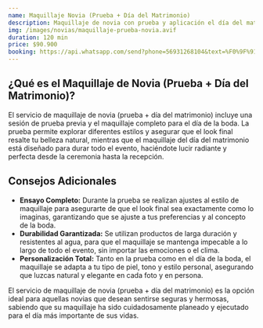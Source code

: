 ```yaml
---
name: Maquillaje Novia (Prueba + Día del Matrimonio)
description: Maquillaje de novia con prueba y aplicación el día del matrimonio, estilo personalizado, durabilidad garantizada y look radiante.
img: /images/novias/maquillaje-prueba-novia.avif
duration: 120 min
price: $90.900
booking: https://api.whatsapp.com/send?phone=56931268104&text=%F0%9F%91%8B%F0%9F%8F%BB%20%C2%A1Hola!%20Quisiera%20agendar%20el%20pack%20para%20el%20maquillaje%20de%20novia%20que%20incluye%20la%20prueba%20y%20el%20día%20del%20matrimonio.
---
```


## ¿Qué es el Maquillaje de Novia (Prueba + Día del Matrimonio)?

El servicio de maquillaje de novia (prueba + día del matrimonio) incluye una sesión de prueba previa y el maquillaje completo para el día de la boda. La prueba permite explorar diferentes estilos y asegurar que el look final resalte tu belleza natural, mientras que el maquillaje del día del matrimonio está diseñado para durar todo el evento, haciéndote lucir radiante y perfecta desde la ceremonia hasta la recepción.

## Consejos Adicionales

- **Ensayo Completo:** Durante la prueba se realizan ajustes al estilo de maquillaje para asegurarte de que el look final sea exactamente como lo imaginas, garantizando que se ajuste a tus preferencias y al concepto de la boda.
- **Durabilidad Garantizada:** Se utilizan productos de larga duración y resistentes al agua, para que el maquillaje se mantenga impecable a lo largo de todo el evento, sin importar las emociones o el clima.
- **Personalización Total:** Tanto en la prueba como en el día de la boda, el maquillaje se adapta a tu tipo de piel, tono y estilo personal, asegurando que luzcas natural y elegante en cada foto y en persona.

El servicio de maquillaje de novia (prueba + día del matrimonio) es la opción ideal para aquellas novias que desean sentirse seguras y hermosas, sabiendo que su maquillaje ha sido cuidadosamente planeado y ejecutado para el día más importante de sus vidas.
